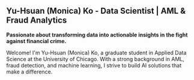 <!--
**yuhsuanko/yuhsuanko** is a ✨ _special_ ✨ repository because its `README.md` (this file) appears on your GitHub profile.

Here are some ideas to get you started:

- 🔭 I’m currently working on ...
- 🌱 I’m currently learning ...
- 👯 I’m looking to collaborate on ...
- 🤔 I’m looking for help with ...
- 💬 Ask me about ...
- 📫 How to reach me: ...
- 😄 Pronouns: ...
- ⚡ Fun fact: ...
-->

## Yu-Hsuan (Monica) Ko - Data Scientist | AML & Fraud Analytics

**Passionate about transforming data into actionable insights in the fight against financial crime.**

Welcome! I'm Yu-Hsuan (Monica) Ko, a graduate student in Applied Data Science at the University of Chicago. With a strong background in AML, fraud detection, and machine learning, I strive to build AI solutions that make a difference.
